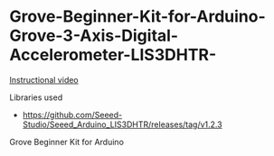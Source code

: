 # Grove-Beginner-Kit-for-Arduino-Grove-3-Axis-Digital-Accelerometer-LIS3DHTR-

[Instructional video](https://youtu.be/JJ2mBwe-ETE)

Libraries used
- https://github.com/Seeed-Studio/Seeed_Arduino_LIS3DHTR/releases/tag/v1.2.3

Grove Beginner Kit for Arduino
